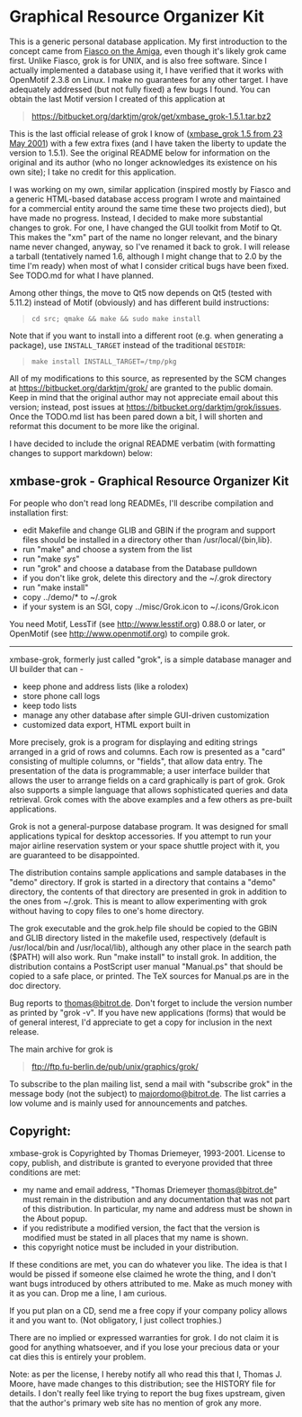 Graphical Resource Organizer Kit
================================

This is a generic personal database application.  My first
introduction to the concept came from [Fiasco on the Amiga](
http://aminet.net/search?name=fiasco), even though it's likely grok
came first.  Unlike Fiasco, grok is for UNIX, and is also free
software.  Since I actually implemented a database using it, I have
verified that it works with OpenMotif 2.3.8 on Linux.  I make no
guarantees for any other target.  I have adequately addressed (but not
fully fixed) a few bugs I found.  You can obtain the last Motif
version I created of this application at

> <https://bitbucket.org/darktjm/grok/get/xmbase_grok-1.5.1.tar.bz2>

This is the last official release of grok I know of ([xmbase_grok 1.5
from 23 May 2001](
ftp://ftp.fu-berlin.de/pub/unix/graphics/grok/xmbase_grok-1.5.tar.gz))
with a few extra fixes (and I have taken the liberty to update the
version to 1.5.1).  See the original README below for information on
the original and its author (who no longer acknowledges its existence
on his own site); I take no credit for this application.

I was working on my own, similar application (inspired mostly by
Fiasco and a generic HTML-based database access program I wrote and
maintained for a commercial entity around the same time these two
projects died), but have made no progress.  Instead, I decided to make
more substantial changes to grok.  For one, I have changed the GUI
toolkit from Motif to Qt.  This makes the "xm" part of the name no
longer relevant, and the binary name never changed, anyway, so I've
renamed it back to grok.  I will release a tarball (tentatively named
1.6, although I might change that to 2.0 by the time I'm ready) when
most of what I consider critical bugs have been fixed.  See TODO.md
for what I have planned.

Among other things, the move to Qt5 now depends on Qt5 (tested with
5.11.2) instead of Motif (obviously) and has different build
instructions:

>     cd src; qmake && make && sudo make install

Note that if you want to install into a different root (e.g. when
generating a package), use `INSTALL_TARGET` instead of the traditional
`DESTDIR`:

>     make install INSTALL_TARGET=/tmp/pkg

All of my modifications to this source, as represented by the SCM
changes at <https://bitbucket.org/darktjm/grok/> are granted to the
public domain. Keep in mind that the original author may not
appreciate email about this version; instead, post issues at
<https://bitbucket.org/darktjm/grok/issues>.  Once the TODO.md list has
been pared down a bit, I will shorten and reformat this document to be
more like the original.

I have decided to include the orignal README verbatim (with formatting
changes to support markdown) below:

xmbase-grok - Graphical Resource Organizer Kit
----------------------------------------------

For people who don't read long READMEs, I'll describe compilation and
installation first:

  - edit Makefile and change GLIB and GBIN if the program and support files
     should be installed in a directory other than /usr/local/{bin,lib}.
  - run "make" and choose a system from the list
  - run "make *sys*"
  - run "grok" and choose a database from the Database pulldown
  - if you don't like grok, delete this directory and the ~/.grok directory
  - run "make install"
  - copy ../demo/* to ~/.grok
  - if your system is an SGI, copy ../misc/Grok.icon to ~/.icons/Grok.icon

You need Motif, LessTif (see http://www.lesstif.org) 0.88.0 or later, or
OpenMotif (see http://www.openmotif.org) to compile grok.

---------------------------------------

xmbase-grok, formerly just called "grok", is a simple database manager
and UI builder that can -

  *  keep phone and address lists (like a rolodex)
  *  store phone call logs
  *  keep todo lists
  *  manage any other database after simple GUI-driven customization
  *  customized data export, HTML export built in

More precisely, grok is a program for displaying and editing strings
arranged in a grid of rows and columns. Each row is presented as a "card"
consisting of multiple columns, or "fields", that allow data entry. The
presentation of the data is programmable; a user interface builder that
allows the user to arrange fields on a card graphically is part of grok.
Grok also supports a simple language that allows sophisticated queries
and data retrieval. Grok comes with the above examples and a few others
as pre-built applications.

Grok is not a general-purpose database program. It was designed for small
applications typical for desktop accessories. If you attempt to run your
major airline reservation system or your space shuttle project with it,
you are guaranteed to be disappointed.

The distribution contains sample applications and sample databases in the
"demo" directory. If grok is started in a directory that contains a
"demo" directory, the contents of that directory are presented in grok
in addition to the ones from ~/.grok. This is meant to allow experimenting
with grok without having to copy files to one's home directory.

The grok executable and the grok.help file should be copied to the GBIN
and GLIB directory listed in the makefile used, respectively (default is
/usr/local/bin and /usr/local/lib), although any other place in the search
path ($PATH) will also work. Run "make install" to install grok. In
addition, the distribution contains a PostScript user manual "Manual.ps"
that should be copied to a safe place, or printed. The TeX sources for
Manual.ps are in the doc directory.

Bug reports to thomas@bitrot.de. Don't forget to include the
version number as printed by "grok -v". If you have new applications
(forms) that would be of general interest, I'd appreciate to get a copy
for inclusion in the next release.

The main archive for grok is

>   <ftp://ftp.fu-berlin.de/pub/unix/graphics/grok/>

To subscribe to the plan mailing list, send a mail with "subscribe grok"
in the message body (not the subject) to majordomo@bitrot.de. The list
carries a low volume and is mainly used for announcements and patches.


Copyright:
---------

xmbase-grok is Copyrighted by Thomas Driemeyer, 1993-2001. License
to copy, publish, and distribute is granted to everyone provided that
three conditions are met:

- my name and email address, "Thomas Driemeyer <thomas@bitrot.de>"
  must remain in the distribution and any documentation that was not
  part of this distribution. In particular, my name and address must
  be shown in the About popup.
- if you redistribute a modified version, the fact that the version
  is modified must be stated in all places that my name is shown.
- this copyright notice must be included in your distribution.

If these conditions are met, you can do whatever you like. The idea is
that I would be pissed if someone else claimed he wrote the thing, and
I don't want bugs introduced by others attributed to me. Make as much
money with it as you can. Drop me a line, I am curious.

If you put plan on a CD, send me a free copy if your company policy
allows it and you want to. (Not obligatory, I just collect trophies.)

There are no implied or expressed warranties for grok. I do not claim it
is good for anything whatsoever, and if you lose your precious data or
your cat dies this is entirely your problem.

Note: as per the license, I hereby notify all who read this that I,
Thomas J. Moore, have made changes to this distribution; see the
HISTORY file for details.  I don't really feel like trying to report
the bug fixes upstream, given that the author's primary web site has
no mention of grok any more.
